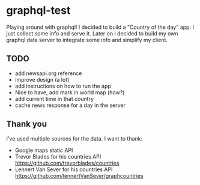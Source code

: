 # graphql-test

Playing around with graphql! I decided to build a "Country of the day" app. I just collect some info and serve it.
Later on I decided to build my own graphql data server to integrate some info and simplify my client.

## TODO

- add newsapi.org reference
- improve design (a lot)
- add instructions on how to run the app
- Nice to have, add mark in world map (how?)
- add current time in that country
- cache news response for a day in the server

## Thank you

I've used multiple sources for the data. I want to thank:

- Google maps static API
- Trevor Blades for his countries API <https://github.com/trevorblades/countries>
- Lennert Van Sever for his countries API <https://github.com/lennertVanSever/graphcountries>

